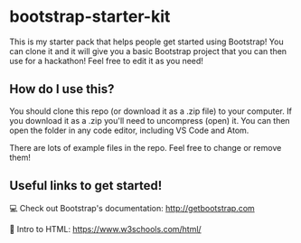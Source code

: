 # bootstrap-starter-kit

This is my starter pack that helps people get started using Bootstrap! You can clone it and it will give you a basic Bootstrap project that you can then use for a hackathon! Feel free to edit it as you need!

## How do I use this?

You should clone this repo (or download it as a .zip file) to your computer. If you download it as a .zip you'll need to uncompress (open) it. You can then open the folder in any code editor, including VS Code and Atom.

There are lots of example files in the repo. Feel free to change or remove them!

## Useful links to get started!
💻 Check out Bootstrap's documentation: http://getbootstrap.com

🎉 Intro to HTML: https://www.w3schools.com/html/
